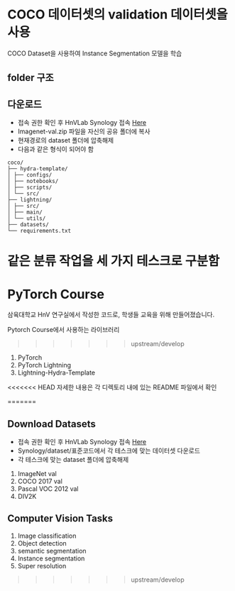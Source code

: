 # COCO 데이터셋의 validation 데이터셋을 사용
COCO Dataset을 사용하여 Instance Segmentation 모델을 학습

## folder 구조
## 다운로드
- 접속 권한 확인 후 HnVLab Synology 접속 [Here](https://hnvlab.synology.me:5001/)
- Imagenet-val.zip 파일을 자신의 공유 폴더에 복사
- 현재경로의 dataset 폴더에 압축해제
- 다음과 같은 형식이 되어야 함
```shell
coco/
├── hydra-template/ 
│ ├── configs/ 
│ ├── notebooks/ 
│ ├── scripts/  
│ └── src/ 
├── lightning/
│ ├── src/ 
│ ├── main/ 
│ └── utils/
├── datasets/
└── requirements.txt 
```

같은 분류 작업을 세 가지 테스크로 구분함
=======
# PyTorch Course
삼육대학교 HnV 연구실에서 작성한 코드로, 학생들 교육을 위해 만들어졌습니다.

Pytorch Course에서 사용하는 라이브러리
>>>>>>> upstream/develop
1. PyTorch
2. PyTorch Lightning
3. Lightning-Hydra-Template

<<<<<<< HEAD
자세한 내용은 각 디렉토리 내에 있는 README 파일에서 확인

=======
## Download Datasets
- 접속 권한 확인 후 HnVLab Synology 접속 [Here](https://hnvlab.synology.me:5001/)
- Synology/dataset/표준코드에서 각 테스크에 맞는 데이터셋 다운로드
- 각 테스크에 맞는 dataset 폴더에 압축해제

1. ImageNet val
2. COCO 2017 val
3. Pascal VOC 2012 val
4. DIV2K

## Computer Vision Tasks
1. Image classification
2. Object detection
3. semantic segmentation
4. Instance segmentation
5. Super resolution
>>>>>>> upstream/develop
